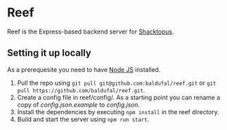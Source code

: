 # Reef

Reef is the Express-based backend server for [Shacktopus](https://github.com/baldufal/shacktopus).

## Setting it up locally

As a prerequesite you need to have [Node JS](https://nodejs.org/) installed.

1. Pull the repo using `git pull git@github.com:baldufal/reef.git` or `git pull https://github.com/baldufal/reef.git`.
2. Create a config file in reef/config/. As a starting point you can rename a copy of *config.json.example* to *config.json*.
3. Install the dependencies by executing `npm install` in the reef directory.
4. Build and start the server using `npm run start`.
